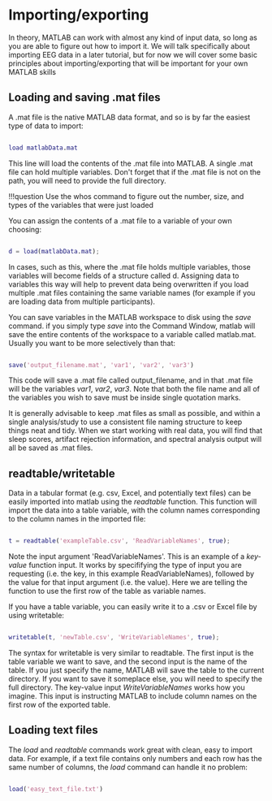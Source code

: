 # Importing/exporting

In theory, MATLAB can work with almost any kind of input data, so long as you are able to figure out how to import it. We will talk specifically about importing EEG data in a later tutorial, but for now we will cover some basic principles about importing/exporting that will be important for your own MATLAB skills

## Loading and saving .mat files

A .mat file is the native MATLAB data format, and so is by far the easiest type of data to import:

```matlab

load matlabData.mat

```

This line will load the contents of the .mat file into MATLAB. A single .mat file can hold multiple variables. Don't forget that if the .mat file is not on the path, you will need to provide the full directory.

!!!question
	Use the whos command to figure out the number, size, and types of the variables that were just loaded

You can assign the contents of a .mat file to a variable of your own choosing:

```matlab

d = load(matlabData.mat);

```

In cases, such as this, where the .mat file holds multiple variables, those variables will become fields of a structure called d. Assigning data to variables this way will help to prevent data being overwritten if you load multiple .mat files containing the same variable names (for example if you are loading data from multiple participants). 

You can save variables in the MATLAB workspace to disk using the *save* command. if you simply type *save* into the Command Window, matlab will save the entire contents of the workspace to a variable called matlab.mat. Usually you want to be more selectively than that:

```matlab

save('output_filename.mat', 'var1', 'var2', 'var3')

```

This code will save a .mat file called output_filename, and in that .mat file will be the variables *var1*, *var2*, *var3*. Note that both the file name and all of the variables you wish to save must be inside single quotation marks. 

It is generally advisable to keep .mat files as small as possible, and within a single analysis/study to use a consistent file naming structure to keep things neat and tidy. When we start working with real data, you will find that sleep scores, artifact rejection information, and spectral analysis output will all be saved as .mat files.

## readtable/writetable

Data in a tabular format (e.g. csv, Excel, and potentially text files) can be easily imported into matlab using the *readtable* function. This function will import the data into a table variable, with the column names corresponding to the column names in the imported file:

```matlab

t = readtable('exampleTable.csv', 'ReadVariableNames', true);

```

Note the input argument 'ReadVariableNames'. This is an example of a *key-value* function input. It works by specififying the type of input you are requesting (i.e. the key, in this example ReadVariableNames), followed by the value for that input argument (i.e. the value). Here we are telling the function to use the first row of the table as variable names.

If you have a table variable, you can easily write it to a .csv or Excel file by using writetable:

```matlab

writetable(t, 'newTable.csv', 'WriteVariableNames', true);

```
The syntax for writetable is very similar to readtable. The first input is the table variable we want to save, and the second input is the name of the table. If you just specify the name, MATLAB will save the table to the current directory. If you want to save it someplace else, you will need to specify the full directory. The key-value input *WriteVariableNames* works how you imagine. This input is instructing MATLAB to include column names on the first row of the exported table.

## Loading text files

The *load* and *readtable* commands work great with clean, easy to import data. For example, if a text file contains only numbers and each row has the same number of columns, the *load* command can handle it no problem:

```matlab

load('easy_text_file.txt')

```